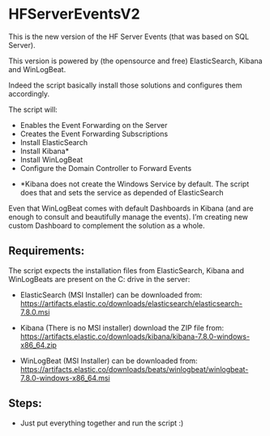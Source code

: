 # HFServerEventsV2

This is the new version of the HF Server Events (that was based on SQL Server). 

This version is powered by (the opensource and free) ElasticSearch, Kibana and WinLogBeat.

Indeed the script basically install those solutions and configures them accordingly.

The script will:

-	Enables the Event Forwarding on the Server 
-	Creates the Event Forwarding Subscriptions
-	Install ElasticSearch
-	Install Kibana*
-	Install WinLogBeat
-	Configure the Domain Controller to Forward Events


* *Kibana does not create the Windows Service by default. The script does that and sets the service as depended of ElasticSearch

Even that WinLogBeat comes with default Dashboards in Kibana (and are enough to consult and beautifully manage the events). I’m creating new custom Dashboard to complement the solution as a whole.


## Requirements:

The script expects the installation files from ElasticSearch, Kibana and WinLogBeats are present on the C: drive in the server:

- ElasticSearch (MSI Installer) can be downloaded from: https://artifacts.elastic.co/downloads/elasticsearch/elasticsearch-7.8.0.msi 

-	Kibana (There is no MSI installer) download the ZIP file from: https://artifacts.elastic.co/downloads/kibana/kibana-7.8.0-windows-x86_64.zip 

-	WinLogBeat (MSI Installer) can be downloaded from: https://artifacts.elastic.co/downloads/beats/winlogbeat/winlogbeat-7.8.0-windows-x86_64.msi 

## Steps:

- Just put everything together and run the script :)


